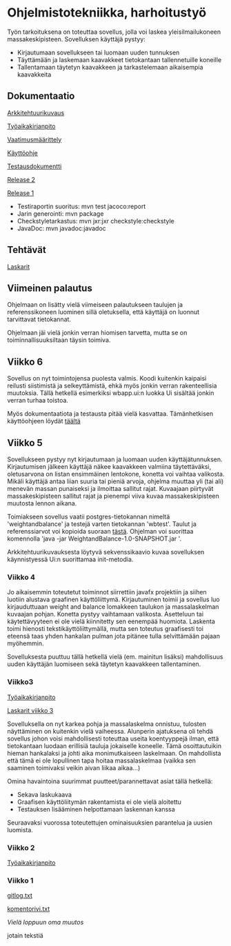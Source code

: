 # Ohjelmistotekniikka, harhoitustyö

Työn tarkoituksena on toteuttaa sovellus, jolla voi laskea yleisilmailukoneen massakeskipisteen.
Sovelluksen käyttäjä pystyy:

* Kirjautumaan sovellukseen tai luomaan uuden tunnuksen
* Täyttämään ja laskemaan kaavakkeet tietokantaan tallennetuille koneille
* Tallentamaan täytetyn kaavakkeen ja tarkastelemaan aikaisempia kaavakkeita

## Dokumentaatio

[Arkkitehtuurikuvaus](https://github.com/SPitkanen/ot-harjoitustyo/blob/master/dokumentaatio/arkkitehtuuri.md)

[Työaikakirjanpito](https://github.com/SPitkanen/ot-harjoitustyo/blob/master/dokumentaatio/tyoaikakirjanpito.md)

[Vaatimusmäärittely](https://github.com/SPitkanen/ot-harjoitustyo/blob/master/dokumentaatio/vaatimusmäärittely.md)

[Käyttöohje](https://github.com/SPitkanen/ot-harjoitustyo/blob/master/dokumentaatio/kayttoohje.md)

[Testausdokumentti](https://github.com/SPitkanen/ot-harjoitustyo/blob/master/dokumentaatio/testaus.md)

[Release 2](https://github.com/SPitkanen/ot-harjoitustyo/releases/tag/Viikko6)

[Release 1](https://github.com/SPitkanen/ot-harjoitustyo/releases/tag/viikko5)

* Testiraportin suoritus: mvn test jacoco:report
* Jarin generointi: mvn package
* Checkstyletarkastus: mvn jxr:jxr checkstyle:checkstyle
* JavaDoc: mvn javadoc:javadoc

## Tehtävät

[Laskarit](https://github.com/SPitkanen/ot-harjoitustyo/tree/master/laskarit)

## Viimeinen palautus

Ohjelmaan on lisätty vielä viimeiseen palautukseen taulujen ja referenssikoneen luominen sillä oletuksella, että käyttäjä on luonnut tarvittavat tietokannat.

Ohjelmaan jäi vielä jonkin verran hiomisen tarvetta, mutta se on toiminnallisuuksiltaan täysin toimiva.

## Viikko 6

Sovellus on nyt toimintojensa puolesta valmis. Koodi kuitenkin kaipaisi reilusti siistimistä ja selkeyttämistä, ehkä myös jonkin verran rakenteellisia muutoksia. Tällä hetkellä esimerkiksi wbapp.ui:n luokka Ui sisältää jonkin verran turhaa toistoa.

Myös dokumentaatiota ja testausta pitää vielä kasvattaa. Tämänhetkisen käyttöohjeen löydät [täältä](https://github.com/SPitkanen/ot-harjoitustyo/blob/master/dokumentaatio/kayttoohje.md)

## Viikko 5

Sovellukseen pystyy nyt kirjautumaan ja luomaan uuden käyttäjätunnuksen. Kirjautumisen jälkeen käyttäjä näkee kaavakkeen valmiina täytettäväksi, oletusarvona on listan ensimmäinen lentokone, konetta voi vaihtaa valikosta. Mikäli käyttäjä antaa liian suuria tai pieniä arvoja, ohjelma muuttaa yli (tai ali) menevän massan punaiseksi ja ilmoittaa sallitut rajat. Kuvaajaan piirtyvät massakeskipisteen sallitut rajat ja pienempi viiva kuvaa massakeskipisteen muutosta lennon aikana.

Toimiakseen sovellus vaatii postgres-tietokannan nimeltä 'weightandbalance' ja testejä varten tietokannan 'wbtest'. Taulut ja referenssiarvot voi kopioida suoraan [tästä](https://github.com/SPitkanen/ot-harjoitustyo/blob/master/dokumentaatio/referenceValues.txt).
Ohjelman voi suorittaa komennolla 'java -jar WeightandBalance-1.0-SNAPSHOT.jar
'.

Arkkitehtuurikuvauksesta löytyvä sekvenssikaavio kuvaa sovelluksen käynnistyessä Ui:n suorittamaa init-metodia.


### Viikko 4


Jo aikaisemmin toteutetut toiminnot siirrettiin javafx projektiin ja siihen luotiin alustava graafinen käyttöliittymä. Kirjautuminen toimii ja sovellus luo kirjauduttuaan weight and balance lomakkeen taulukon ja massalaskelman kuvaajan pohjan. Konetta pystyy vaihtamaan valikosta. Asetteluun tai käytettävyyteen ei ole vielä kiinnitetty sen eenempää huomiota. Laskenta toimi hienosti tekstikäyttöliittymällä, mutta sen toteutus graafisesti toi eteensä taas yhden hankalan pulman jota pitänee tulla selvittämään pajaan myöhemmin.

Sovelluksesta puuttuu tällä hetkellä vielä (em. mainitun lisäksi) mahdollisuus uuden käyttäjän luomiseen sekä täytetyn kaavakkeen tallentaminen. 


### Viikko3
[Työaikakirjanpito](https://github.com/SPitkanen/ot-harjoitustyo/blob/master/dokumentaatio/tyoaikakirjanpito.md)

[Laskarit viikko 3](https://github.com/SPitkanen/ot-harjoitustyo/tree/master/laskarit/viikko3)

Sovelluksella on nyt karkea pohja ja massalaskelma onnistuu, tulosten näyttäminen on kuitenkin vielä vaiheessa. 
Alunperin ajatuksena oli tehdä sovellus johon voisi mahdollisesti toteuttaa useita koentyyppejä ilman, että tietokantaan luodaan erillisiä tauluja jokaiselle koneelle. Tämä osoittautuikin hieman hankalaksi ja johti aika monimutkaiseen laskelmaan. On mahdollista että tämä ei ole lopullinen tapa hoitaa massalaskelmaa (vaikka sen saaminen toimivaksi veikin aivan liikaa aikaa...)

Omina havaintoina suurimmat puutteet/parannettavat asiat tällä hetkellä:
* Sekava laskukaava
* Graafisen käyttöliitymän rakentamista ei ole vielä aloitettu
* Testauksen lisääminen helpottamaan laskennan kanssa

Seuraavaksi vuorossa toteutettujen ominaisuuksien parantelua ja uusien luomista.


### Viikko 2
[Työaikakirjanpito](https://github.com/SPitkanen/ot-harjoitustyo/blob/master/dokumentaatio/tyoaikakirjanpito.md)


### Viikko 1
[gitlog.txt](https://github.com/SPitkanen/ot-harjoitustyo/blob/master/laskarit/viikko1/gitlog.txt)

[komentorivi.txt](https://github.com/SPitkanen/ot-harjoitustyo/blob/master/laskarit/viikko1/komentorivi.txt)

*Vielä loppuun oma muutos*

jotain tekstiä
